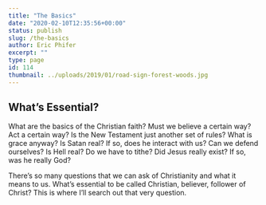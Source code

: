 ```yaml
---
title: "The Basics"
date: "2020-02-10T12:35:56+00:00"
status: publish
slug: /the-basics
author: Eric Phifer
excerpt: ""
type: page
id: 114
thumbnail: ../uploads/2019/01/road-sign-forest-woods.jpg
---
```


## What’s Essential?

What are the basics of the Christian faith? Must we believe a certain way? Act a certain way? Is the New Testament just another set of rules? What is grace anyway? Is Satan real? If so, does he interact with us? Can we defend ourselves? Is Hell real? Do we have to tithe? Did Jesus really exist? If so, was he really God?

There’s so many questions that we can ask of Christianity and what it means to us. What’s essential to be called Christian, believer, follower of Christ? This is where I’ll search out that very question.
